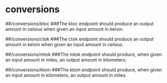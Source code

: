 # conversions

##/conversions/ktoc
###The ktoc endpoint should produce an output amount in celsius when given an input amount in kelvin.

##/conversions/ctok
###The ctok endpoint should produce an output amount in kelvin when given an input amount in celsius.

##/conversions/mtok
###The mtok endpoint should produce, when given an input amount in miles, an output amount in kilometers.

##/conversions/ktom
###The ktom endpoint should produce, when given an input amount in kilometers, an output amount in miles.

